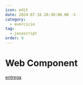 ```yaml
---
icon: edit
date: 2024-07-16 20:30:00.00 -3
category:
  - exercicio
tag:
  - javascript
order: 9
---
```

# Web Component

[entrega](https://classroom.github.com/a/IJhcnAbq)